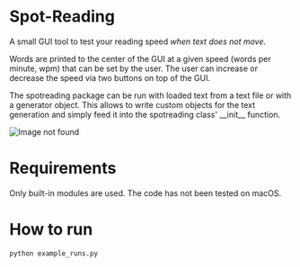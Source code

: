 # Spot-Reading

A small GUI tool to test your reading speed _when text does not move_.

Words are printed to the center of the GUI at a given speed (words per minute, wpm) that can be set by the user. The user can increase or decrease the speed via two buttons on top of the GUI.

The spotreading package can be run with loaded text from a text file or with a generator object. This allows to write custom objects for the text generation and simply feed it into the spotreading class' \_\_init\_\_ function.

![Image not found](https://github.com/Doometnick/Spot-Reading/blob/master/img/img.JPG)

# Requirements
Only built-in modules are used.
The code has not been tested on macOS.

# How to run
`python example_runs.py`
